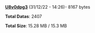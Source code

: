 [**U8v0dpg3**](/data/U8v0dpg3.txt) (31/12/22 - 14:26)- 8167 bytes

**Total Datas**: 2407

**Total Size**: 15.28 MB / 15.3 MB